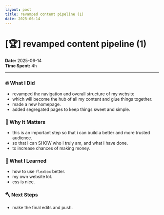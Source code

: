 ```yaml
---
layout: post
title: revamped content pipeline (1)
date: 2025-06-14
---
```

# [🏆] revamped content pipeline (1)

**Date:** 2025-06-14  
**Time Spent:** 4h 

---

### 🔥 What I Did
- revamped the navigation and overall structure of my website
- which will become the hub of all my content and glue things together.
- made a new homepage.
- added segregated pages to keep things sweet and simple.

### 🎯 Why It Matters
- this is an important step so that i can build a better and more trusted audience.
- so that i can SHOW who I truly am, and what i have done.
- to increase chances of making money.

### 🧠 What I Learned
- how to use `flexbox` better.
- my own website lol. 
- css is nice.

### 🪓 Next Steps
- make the final edits and push.
